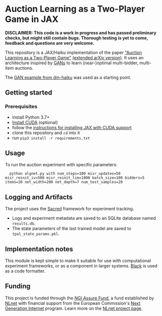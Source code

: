 # Auction Learning as a Two-Player Game in JAX

**DISCLAIMER: 
This code is a work in progress and has passed preliminary checks, but might still contain bugs. Thorough testing is yet to come, feedback and questions are very welcome.**

This repository is a JAX/Haiku implementation of the paper ["Auction Learning as a Two-Player Game"](https://openreview.net/forum?id=YHdeAO61l6T) [(extended arXiv version)](https://arxiv.org/pdf/2006.05684.pdf). It uses an architecture inspired by [GANs](https://en.wikipedia.org/wiki/Generative_adversarial_network) to learn (near-)optimal multi-bidder, multi-item auctions.

The [GAN example from dm-haiku](https://github.com/deepmind/dm-haiku/blob/4ae60fd4fd2da3b2f8f9ad3ec6dfd893745b483b/examples/mnist_gan.ipynb) was used as a starting point.


## Getting started

### Prerequisites
- Install Python 3.7+
- [Install CUDA](https://docs.nvidia.com/cuda/cuda-installation-guide-linux/index.html) (optional)
- follow the [instructions for installing JAX with CUDA support](https://github.com/google/jax#pip-installation-gpu-cuda)
- clone this repository and `cd` into it
- run `pip3 install -r requirements.txt`


## Usage

To run the auction experiment with specific parameters:

```
  python algnet.py with num_steps=100 misr_updates=50 misr_reinit_iv=500 misr_reinit_lim=1000 batch_size=100 bidders=5 items=10 net_width=200 net_depth=7 num_test_samples=20
```


## Logging and Artifacts

The project uses the [Sacred](https://github.com/IDSIA/sacred) framework for experiment tracking. 

- Logs and experiment metadata are saved to an SQLite database named `results.db`.
- The state parameters of the last trained model are saved to `tpal_state_params.pkl`.


## Implementation notes

This module is kept simple to make it suitable for use with computational experiment frameworks, or as a component in larger systems.
[Black](https://black.readthedocs.io/en/stable/) is used as a code formatter.

## Funding

This project is funded through the [NGI Assure Fund](https://nlnet.nl/assure), a fund established by [NLnet](https://nlnet.nl) with financial support from the European Commission's [Next Generation Internet](https://ngi.eu) program. Learn more on the [NLnet project page](https://nlnet.nl/project/dist-mech-learn).
